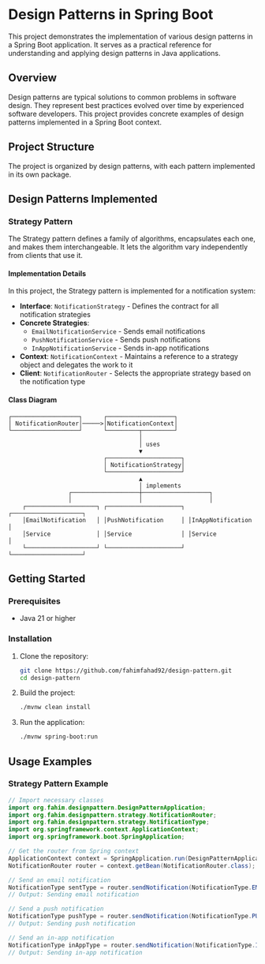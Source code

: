 # Design Patterns in Spring Boot

This project demonstrates the implementation of various design patterns in a Spring Boot application. It serves as a practical reference for understanding and applying design patterns in Java applications.

## Overview

Design patterns are typical solutions to common problems in software design. They represent best practices evolved over time by experienced software developers. This project provides concrete examples of design patterns implemented in a Spring Boot context.

## Project Structure

The project is organized by design patterns, with each pattern implemented in its own package.

## Design Patterns Implemented

### Strategy Pattern

The Strategy pattern defines a family of algorithms, encapsulates each one, and makes them interchangeable. It lets the algorithm vary independently from clients that use it.

#### Implementation Details

In this project, the Strategy pattern is implemented for a notification system:

- **Interface**: `NotificationStrategy` - Defines the contract for all notification strategies
- **Concrete Strategies**:
  - `EmailNotificationService` - Sends email notifications
  - `PushNotificationService` - Sends push notifications
  - `InAppNotificationService` - Sends in-app notifications
- **Context**: `NotificationContext` - Maintains a reference to a strategy object and delegates the work to it
- **Client**: `NotificationRouter` - Selects the appropriate strategy based on the notification type

#### Class Diagram

```
┌───────────────────┐      ┌───────────────────┐
│ NotificationRouter│─────>│NotificationContext│
└───────────────────┘      └─────────┬─────────┘
                                     │
                                     │ uses
                                     ▼
                           ┌─────────────────────┐
                           │ NotificationStrategy│
                           └─────────────────────┘
                                     ▲
                                     │ implements
                 ┌───────────────────┼───────────────────┐
                 │                   │                   │
    ┌────────────────────┐ ┌─────────────────────┐ ┌────────────────────┐
    │EmailNotification   │ │PushNotification     │ │InAppNotification   │
    │Service             │ │Service              │ │Service             │
    └────────────────────┘ └─────────────────────┘ └────────────────────┘
```

## Getting Started

### Prerequisites

- Java 21 or higher

### Installation

1. Clone the repository:
   ```bash
   git clone https://github.com/fahimfahad92/design-pattern.git
   cd design-pattern
   ```

2. Build the project:
   ```bash
   ./mvnw clean install
   ```

3. Run the application:
   ```bash
   ./mvnw spring-boot:run
   ```

## Usage Examples

### Strategy Pattern Example

```java
// Import necessary classes
import org.fahim.designpattern.DesignPatternApplication;
import org.fahim.designpattern.strategy.NotificationRouter;
import org.fahim.designpattern.strategy.NotificationType;
import org.springframework.context.ApplicationContext;
import org.springframework.boot.SpringApplication;

// Get the router from Spring context
ApplicationContext context = SpringApplication.run(DesignPatternApplication.class, args);
NotificationRouter router = context.getBean(NotificationRouter.class);

// Send an email notification
NotificationType sentType = router.sendNotification(NotificationType.EMAIL);
// Output: Sending email notification

// Send a push notification
NotificationType pushType = router.sendNotification(NotificationType.PUSH);
// Output: Sending push notification

// Send an in-app notification
NotificationType inAppType = router.sendNotification(NotificationType.IN_APP);
// Output: Sending in-app notification
```



